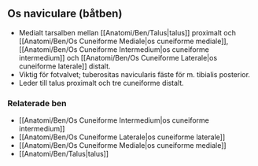 ## Os naviculare (båtben)

- Medialt tarsalben mellan [[Anatomi/Ben/Talus|talus]] proximalt och [[Anatomi/Ben/Os Cuneiforme Mediale|os cuneiforme mediale]], [[Anatomi/Ben/Os Cuneiforme Intermedium|os cuneiforme intermedium]] och [[Anatomi/Ben/Os Cuneiforme Laterale|os cuneiforme laterale]] distalt.  
- Viktig för fotvalvet; tuberositas navicularis fäste för m. tibialis posterior.  
- Leder till talus proximalt och tre cuneiforme distalt.

### Relaterade ben
- [[Anatomi/Ben/Os Cuneiforme Intermedium|os cuneiforme intermedium]]
- [[Anatomi/Ben/Os Cuneiforme Laterale|os cuneiforme laterale]]
- [[Anatomi/Ben/Os Cuneiforme Mediale|os cuneiforme mediale]]
- [[Anatomi/Ben/Talus|talus]]
